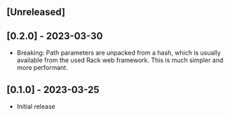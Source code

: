 ## [Unreleased]

## [0.2.0] - 2023-03-30

- Breaking: Path parameters are unpacked from a hash, which is usually available from the used Rack web framework. This is much simpler and more performant.

## [0.1.0] - 2023-03-25

- Initial release
